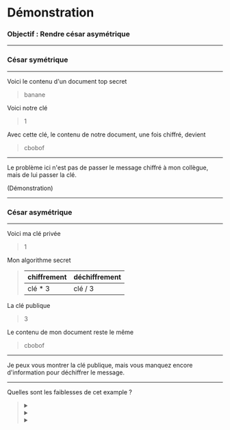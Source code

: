 # Démonstration

### Objectif : Rendre césar asymétrique

---

### César symétrique

---
Voici le contenu d'un document top secret

> banane

Voici notre clé

> 1

Avec cette clé, le contenu de notre document, une fois chiffré, devient

> cbobof

---

Le problème ici n'est pas de passer le message chiffré à mon collègue, mais de lui passer la clé.

(Démonstration)

---

### César asymétrique

---

Voici ma clé privée

> 1

Mon algorithme secret

> | chiffrement | déchiffrement |
> | ---         | ---           |
> | clé * 3     |       clé / 3 |

La clé publique

> 3

Le contenu de mon document reste le même

> cbobof

---

Je peux vous montrer la clé publique, mais vous manquez encore d'information pour déchiffrer le message.

---

Quelles sont les faiblesses de cet example ?

><details><summary></summary>L'algorithme est terriblement faible.</details>
><details><summary></summary>Si je connais l'algorithme, je peux trouver la clé privée.</details>
><details><summary></summary>Si je connais l'opération de déchiffrement, je peux l'inverser pour trouver la clé de chiffrement et obtenir la clé privée.</details>

